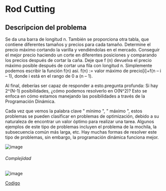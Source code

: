 #  Rod Cutting
## Descripcion del problema

Se da una barra de longitud n. También se proporciona otra tabla, que contiene diferentes tamaños y precios para cada tamaño. Determine el precio máximo cortando la varilla y vendiéndolas en el mercado.
Conseguir el mejor precio haciendo un corte en diferentes posiciones y comparando los precios después de cortar la caña.
Deje que f (n) devuelva el precio máximo posible después de cortar una fila con longitud n. Simplemente podemos escribir la función f(n) así.
f(n) := valor máximo de precio[i]+f(n – i – 1), donde i está en el rango de 0 a (n – 1).

Al final, deberías ser capaz de responder a esto.pregunta profunda: Si hay 2^(N-1) posibilidades, ¿cómo podemos resolverlo en O(N^2)? Esto se enfoca en cómo estamos manejando las posibilidades a través de la Programación Dinámica.


Cada vez que vemos la palabra clave " mínimo ", " máximo ", estos problemas se pueden clasificar en problemas de optimización, debido a su naturaleza de encontrar un valor óptimo para realizar una tarea. Algunos ejemplos de este tipo de problemas incluyen el problema de la mochila, la subsecuencia común más larga, etc. Hay muchas formas de resolver este tipo de problemas, sin embargo, la programación dinámica funciona mejor.

![image](https://user-images.githubusercontent.com/60924631/197427010-685c241b-5971-4401-b65b-7fb299e5e717.png)

###### Complejidad

![image](https://user-images.githubusercontent.com/60924631/197427074-a5f92170-0fe1-4245-bd43-4420ec24f814.png)

[Codigo](https://github.com/iandeimpaler/Algoritmica2I/blob/main/Codigo%20Ejemplo/Rod%20Cutting.cpp)
